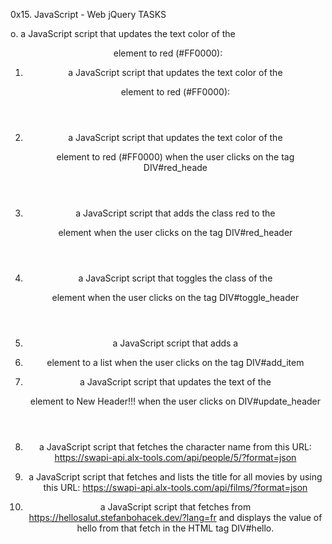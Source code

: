0x15. JavaScript - Web jQuery TASKS
 
o. a JavaScript script that updates the text color of the <header> element to red (#FF0000):

1. a JavaScript script that updates the text color of the <header> element to red (#FF0000):

2. a JavaScript script that updates the text color of the <header> element to red (#FF0000) when the user clicks on the tag DIV#red_heade

3. a JavaScript script that adds the class red to the <header> element when the user clicks on the tag DIV#red_header

4. a JavaScript script that toggles the class of the <header> element when the user clicks on the tag DIV#toggle_header

5.  a JavaScript script that adds a <li> element to a list when the user clicks on the tag DIV#add_item

6.  a JavaScript script that updates the text of the <header> element to New Header!!! when the user clicks on DIV#update_header

7. a JavaScript script that fetches the character name from this URL: https://swapi-api.alx-tools.com/api/people/5/?format=json

8. a JavaScript script that fetches and lists the title for all movies by using this URL: https://swapi-api.alx-tools.com/api/films/?format=json

9. a JavaScript script that fetches from https://hellosalut.stefanbohacek.dev/?lang=fr and displays the value of hello from that fetch in the HTML tag DIV#hello.


